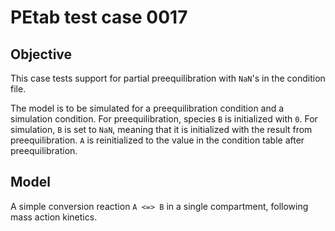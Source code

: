 # PEtab test case 0017

## Objective

This case tests support for partial preequilibration with `NaN`'s in the
condition file.

The model is to be simulated for a preequilibration condition and a
simulation condition.
For preequilibration, species `B` is initialized with `0`. For simulation,
`B` is set to `NaN`, meaning that it is initialized with the result from
preequilibration.
`A` is reinitialized to the value in the condition table after
preequilibration.

## Model

A simple conversion reaction `A <=> B` in a single compartment, following
mass action kinetics.
